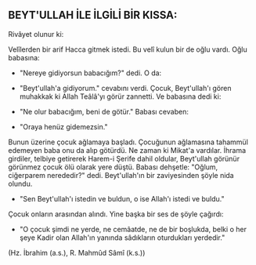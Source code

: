 ## BEYT'ULLAH İLE İLGİLİ BİR KISSA:

Rivâyet olunur ki:

Velîlerden bir arif Hacca gitmek istedi. Bu velî ku­lun bir de oğlu vardı. Oğlu babasına:

- "Nereye gidiyorsun babacığım?" dedi. O da:

- "Beyt'ullah'a gidiyorum." cevabını verdi. Ço­cuk, Beyt'ullah'ı gören muhakkak ki Allah Teâlâ'yı görür zannetti. Ve babasına dedi ki:

- "Ne olur babacığım, beni de götür." Babası ce­vaben:

- "Oraya henüz gidemezsin."

Bunun üzerine çocuk ağlamaya başladı. Çocuğu­nun ağlamasına tahammül edemeyen baba onu da alıp götürdü. Ne zaman ki Mikat'a vardılar. İhrama girdi­ler, telbiye getirerek Harem-i Şerife dahil oldular, Beyt'ullah görünür görünmez çocuk ölü olarak yere düştü. Babası dehşetle: "Oğlum, ciğerparem nerede­dir?" dedi. Beyt'ullah'ın bir zaviyesinden şöyle nida olundu.

- "Sen Beyt'ullah'ı istedin ve buldun, o ise Al­lah'ı istedi ve buldu."

Çocuk onların arasından alındı. Yine başka bir ses de şöyle çağırdı:

- "O çocuk şimdi ne yerde, ne cemâatde, ne de bir boşlukda, belki o her şeye Kadir olan Allah'ın ya­nında sâdıkların oturdukları yerdedir."

(Hz. İbrahim (a.s.), R. Mahmûd Sâmî (k.s.))
